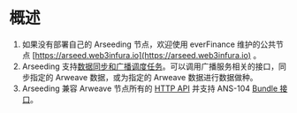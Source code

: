 # 概述

1. 如果没有部署自己的 Arseeding 节点，欢迎使用 everFinance 维护的公共节点 [https://arseed.web3infura.io](https://arseed.web3infura.io) 。
2. Arseeding 支持[数据同步和广播调度任务](./sync%20and%20broadcast.md)。可以调用广播服务相关的接口，同步指定的 Arweave 数据，或为指定的 Arweave 数据进行数据做种。
3. Arseeding 兼容 Arweave 节点所有的 [HTTP API](https://docs.arweave.org/developers/server/http-api) 并支持 ANS-104 [Bundle 接口](./bundle.md)。

